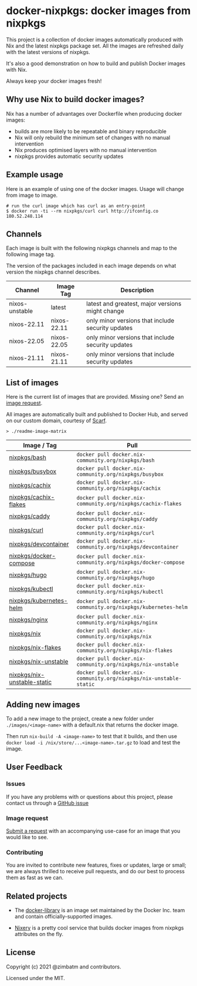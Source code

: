 # docker-nixpkgs: docker images from nixpkgs

This project is a collection of docker images automatically produced with Nix
and the latest nixpkgs package set. All the images are refreshed daily with
the latest versions of nixpkgs.

It's also a good demonstration on how to build and publish Docker images with
Nix.

Always keep your docker images fresh!

## Why use Nix to build docker images?

Nix has a number of advantages over Dockerfile when producing docker images:

* builds are more likely to be repeatable and binary reproducible
* Nix will only rebuild the minimum set of changes with no manual intervention
* Nix produces optimised layers with no manual intervention
* nixpkgs provides automatic security updates

## Example usage

Here is an example of using one of the docker images. Usage will change from
image to image.

```
# run the curl image which has curl as an entry-point
$ docker run -ti --rm nixpkgs/curl curl http://ifconfig.co
180.52.248.114
```

## Channels

Each image is built with the following nixpkgs channels and map to the
following image tag.

The version of the packages included in each image depends on what version the
nixpkgs channel describes.

| Channel        | Image Tag   | Description                                       |
| -------------- | ----------- | ------------------------------------------------- |
| nixos-unstable | latest      | latest and greatest, major versions might change  |
| nixos-22.11    | nixos-22.11 | only minor versions that include security updates |
| nixos-22.05    | nixos-22.05 | only minor versions that include security updates |
| nixos-21.11    | nixos-21.11 | only minor versions that include security updates |

## List of images

Here is the current list of images that are provided. Missing one? Send an
[image request](#image-request).

All images are automatically built and published to Docker Hub, and served
on our custom domain, courtesy of [Scarf](https://scarf.sh).

`> ./readme-image-matrix`
<!-- BEGIN mdsh -->
| Image / Tag                                                                         | Pull                                                               |
| ----------------------------------------------------------------------------------- | ------------------------------------------------------------------ |
| [nixpkgs/bash](https://hub.docker.com/r/nixpkgs/bash)                               | `docker pull docker.nix-community.org/nixpkgs/bash`                |
| [nixpkgs/busybox](https://hub.docker.com/r/nixpkgs/busybox)                         | `docker pull docker.nix-community.org/nixpkgs/busybox`             |
| [nixpkgs/cachix](https://hub.docker.com/r/nixpkgs/cachix)                           | `docker pull docker.nix-community.org/nixpkgs/cachix`              |
| [nixpkgs/cachix-flakes](https://hub.docker.com/r/nixpkgs/cachix-flakes)             | `docker pull docker.nix-community.org/nixpkgs/cachix-flakes`       |
| [nixpkgs/caddy](https://hub.docker.com/r/nixpkgs/caddy)                             | `docker pull docker.nix-community.org/nixpkgs/caddy`               |
| [nixpkgs/curl](https://hub.docker.com/r/nixpkgs/curl)                               | `docker pull docker.nix-community.org/nixpkgs/curl`                |
| [nixpkgs/devcontainer](https://hub.docker.com/r/nixpkgs/devcontainer)               | `docker pull docker.nix-community.org/nixpkgs/devcontainer`        |
| [nixpkgs/docker-compose](https://hub.docker.com/r/nixpkgs/docker-compose)           | `docker pull docker.nix-community.org/nixpkgs/docker-compose`      |
| [nixpkgs/hugo](https://hub.docker.com/r/nixpkgs/hugo)                               | `docker pull docker.nix-community.org/nixpkgs/hugo`                |
| [nixpkgs/kubectl](https://hub.docker.com/r/nixpkgs/kubectl)                         | `docker pull docker.nix-community.org/nixpkgs/kubectl`             |
| [nixpkgs/kubernetes-helm](https://hub.docker.com/r/nixpkgs/kubernetes-helm)         | `docker pull docker.nix-community.org/nixpkgs/kubernetes-helm`     |
| [nixpkgs/nginx](https://hub.docker.com/r/nixpkgs/nginx)                             | `docker pull docker.nix-community.org/nixpkgs/nginx`               |
| [nixpkgs/nix](https://hub.docker.com/r/nixpkgs/nix)                                 | `docker pull docker.nix-community.org/nixpkgs/nix`                 |
| [nixpkgs/nix-flakes](https://hub.docker.com/r/nixpkgs/nix-flakes)                   | `docker pull docker.nix-community.org/nixpkgs/nix-flakes`          |
| [nixpkgs/nix-unstable](https://hub.docker.com/r/nixpkgs/nix-unstable)               | `docker pull docker.nix-community.org/nixpkgs/nix-unstable`        |
| [nixpkgs/nix-unstable-static](https://hub.docker.com/r/nixpkgs/nix-unstable-static) | `docker pull docker.nix-community.org/nixpkgs/nix-unstable-static` |
<!-- END mdsh -->
## Adding new images

To add a new image to the project, create a new folder under
`./images/<image-name>` with a default.nix that returns the docker image.

Then run `nix-build -A <image-name>` to test that it builds, and
then use
`docker load -i /nix/store/...<image-name>.tar.gz` to load and test the image.

## User Feedback

### Issues

If you have any problems with or questions about this project, please contact
us through a [GitHub issue](https://github.com/nix-community/docker-nixpkgs/issues/new)

### Image request

[Submit a request](https://github.com/nix-community/docker-nixpkgs/issues/new)
with an accompanying use-case for an image that you would like to see.

### Contributing

You are invited to contribute new features, fixes or updates, large or small;
we are always thrilled to receive pull requests, and do our best to process
them as fast as we can.

## Related projects

* The [docker-library](https://github.com/docker-library/official-images#readme)
  is an image set maintained by the Docker Inc. team and contain
  officially-supported images.

* [Nixery](https://nixery.dev/) is a pretty cool service that builds docker
  images from nixpkgs attributes on the fly.

## License

Copyright (c) 2021 @zimbatm and contributors.

Licensed under the MIT.

